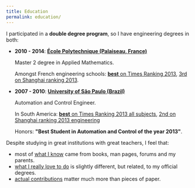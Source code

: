 ```yaml
---
title: Education
permalink: education/
---
```


I participated in a **double degree program**, so I have engineering degrees in both:

-   **2010 - 2014**: [**École Polytechnique (Palaiseau, France)**](http://www.shanghairanking.com/World-University-Rankings/Ecole-Polytechnique.html)

    Master 2 degree in Applied Mathematics.

    Amongst French engineering schools: [**best** on Times Ranking 2013](http://www.timeshighereducation.co.uk/world-university-rankings/2013-14/subject-ranking/subject/engineering-and-IT), [3rd on Shanghai ranking 2013](http://www.shanghairanking.com/FieldENG2013.html).

-   **2007 - 2010**: [**University of São Paulo (Brazil)**](http://www.shanghairanking.com/World-University-Rankings/University-of-Sao-Paulo.html)

    Automation and Control Engineer.

    In South America: [**best** on Times Ranking 2013 all subjects](http://www.timeshighereducation.co.uk/world-university-rankings/2013-14/world-ranking/region/south-america), [2nd on Shanghai ranking 2013 engineering](http://www.shanghairanking.com/FieldENG2013.html)

    Honors: **"Best Student in Automation and Control of the year 2013"**.

Despite studying in great institutions with great teachers, I feel that:

- most of [what I know](/skills) came from books, man pages, forums and my parents.
- [what I really love to do](/interests) is slightly different, but related, to my official degrees.
- [actual contributions](/contrib) matter much more than pieces of paper.
